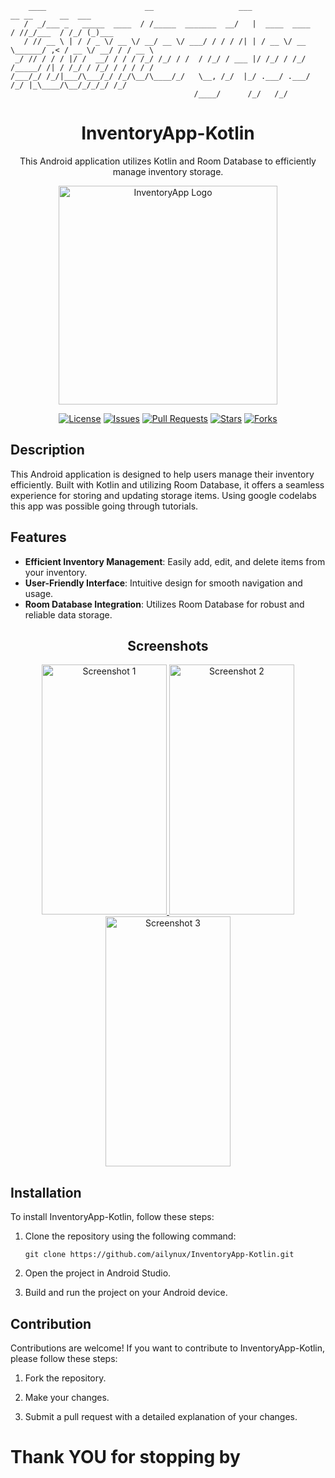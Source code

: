 
```
    ____                      __                   ___                      __ __      __  ___     
   /  _/___ _   _____  ____  / /_____  _______  __/   |  ____  ____        / //_/___  / /_/ (_)___ 
   / // __ \ | / / _ \/ __ \/ __/ __ \/ ___/ / / / /| | / __ \/ __ \______/ ,< / __ \/ __/ / / __ \
 _/ // / / / |/ /  __/ / / / /_/ /_/ / /  / /_/ / ___ |/ /_/ / /_/ /_____/ /| / /_/ / /_/ / / / / /
/___/_/ /_/|___/\___/_/ /_/\__/\____/_/   \__, /_/  |_/ .___/ .___/     /_/ |_\____/\__/_/_/_/ /_/ 
                                         /____/      /_/   /_/                                     
```
<h1 align="center">InventoryApp-Kotlin</h1>
<p align="center">This Android application utilizes Kotlin and Room Database to efficiently manage inventory storage.</p>

<p align="center">
    <img src="https://github.com/ailynux/InventoryApp-Kotlin/assets/95152597/ba35013c-9086-45c2-96b4-a8f3f9e41e78.png" alt="InventoryApp Logo" width="350">
</p>

<p align="center">
    <a href="https://opensource.org/licenses/MIT"><img src="https://img.shields.io/badge/License-MIT-yellow.svg" alt="License"></a>
    <a href="https://github.com/ailynux/InventoryApp-Kotlin/issues"><img src="https://img.shields.io/github/issues/ailynux/InventoryApp-Kotlin" alt="Issues"></a>
    <a href="https://github.com/ailynux/InventoryApp-Kotlin/pulls"><img src="https://img.shields.io/github/issues-pr/ailynux/InventoryApp-Kotlin" alt="Pull Requests"></a>
    <a href="https://github.com/ailynux/InventoryApp-Kotlin/stargazers"><img src="https://img.shields.io/github/stars/ailynux/InventoryApp-Kotlin" alt="Stars"></a>
    <a href="https://github.com/ailynux/InventoryApp-Kotlin/network/members"><img src="https://img.shields.io/github/forks/ailynux/InventoryApp-Kotlin" alt="Forks"></a>
</p>


## Description

This Android application is designed to help users manage their inventory efficiently. Built with Kotlin and utilizing Room Database, it offers a seamless experience for storing and updating storage items. Using google codelabs this app was possible going through tutorials.

## Features

- **Efficient Inventory Management**: Easily add, edit, and delete items from your inventory.
- **User-Friendly Interface**: Intuitive design for smooth navigation and usage.
- **Room Database Integration**: Utilizes Room Database for robust and reliable data storage.

<h2 align="center">Screenshots</h2>

<div align="center">
    <a href="https://github.com/ailynux/InventoryApp-Kotlin/assets/95152597/002278a9-e893-467c-b213-94461df56c46">
        <img src="https://github.com/ailynux/InventoryApp-Kotlin/assets/95152597/002278a9-e893-467c-b213-94461df56c46" alt="Screenshot 1" width="200" height="400">
    </a>
    <a href="https://github.com/ailynux/InventoryApp-Kotlin/assets/95152597/d547019a-f044-481f-b817-01aba8528fb6">
        <img src="https://github.com/ailynux/InventoryApp-Kotlin/assets/95152597/d547019a-f044-481f-b817-01aba8528fb6" alt="Screenshot 2" width="200" height="400">
    </a>
    <a href="https://github.com/ailynux/InventoryApp-Kotlin/assets/95152597/00abd2ef-993e-408e-9e60-f382bff72174">
        <img src="https://github.com/ailynux/InventoryApp-Kotlin/assets/95152597/00abd2ef-993e-408e-9e60-f382bff72174" alt="Screenshot 3" width="200" height="400">
    </a>
</div>



## Installation

To install InventoryApp-Kotlin, follow these steps:

1. Clone the repository using the following command:
    ```
    git clone https://github.com/ailynux/InventoryApp-Kotlin.git
    ```

2. Open the project in Android Studio.

3. Build and run the project on your Android device.

## Contribution

Contributions are welcome! If you want to contribute to InventoryApp-Kotlin, please follow these steps:

1. Fork the repository.

2. Make your changes.

3. Submit a pull request with a detailed explanation of your changes.



# Thank YOU for stopping by 
